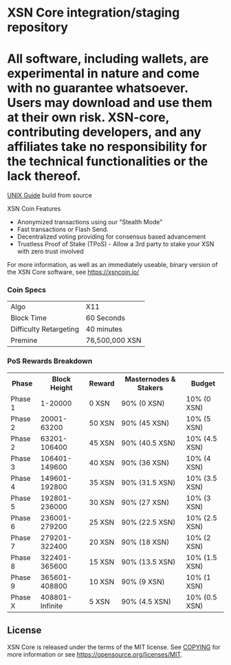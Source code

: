 XSN Core integration/staging repository
===============================
All software, including wallets, are experimental in nature and come with no guarantee whatsoever. Users may download and use them at their own risk. XSN-core, contributing developers, and any affiliates take no responsibility for the technical functionalities or the lack thereof.
===============================

[UNIX Guide](https://github.com/X9Developers/XSN/blob/master/doc/build-unix.md) build from source

XSN Coin Features

- Anonymized transactions using our "Stealth Mode"
- Fast transactions or Flash Send.
- Decentralized voting providing for consensus based advancement
- Trustless Proof of Stake (TPoS) - Allow a 3rd party to stake your XSN with zero trust involved

For more information, as well as an immediately useable, binary version of
the XSN Core software, see https://xsncoin.io/

### Coin Specs
<table>
<tr><td>Algo</td><td>X11</td></tr>
<tr><td>Block Time</td><td>60 Seconds</td></tr>
<tr><td>Difficulty Retargeting</td><td>40 minutes</td></tr>
<tr><td>Premine</td><td>76,500,000 XSN</td></tr>
</table>


### PoS Rewards Breakdown

<table>
<th>Phase</th><th>Block Height</th><th>Reward</th><th>Masternodes & Stakers</th><th>Budget</th>
<tr><td>Phase 1</td><td>1-20000</td><td>0 XSN</td><td>90% (0 XSN)</td><td>10% (0 XSN)</td></tr>
<tr><td>Phase 2</td><td>20001-63200</td><td>50 XSN</td><td>90% (45 XSN)</td><td>10% (5 XSN)</td></tr>
<tr><td>Phase 2</td><td>63201-106400</td><td>45 XSN</td><td>90% (40.5 XSN)</td><td>10% (4.5 XSN)</td></tr>
<tr><td>Phase 3</td><td>106401-149600</td><td>40 XSN</td><td>90% (36 XSN)</td><td>10% (4 XSN)</td></tr>
<tr><td>Phase 4</td><td>149601-192800</td><td>35 XSN</td><td>90% (31.5 XSN)</td><td>10% (3.5 XSN)</td></tr>
<tr><td>Phase 5</td><td>192801-236000</td><td>30 XSN</td><td>90% (27 XSN)</td><td>10% (3 XSN)</td></tr>
<tr><td>Phase 6</td><td>236001-279200</td><td>25 XSN</td><td>90% (22.5 XSN)</td><td>10% (2.5 XSN)</td></tr>
<tr><td>Phase 7</td><td>279201-322400</td><td>20 XSN</td><td>90% (18 XSN)</td><td>10% (2 XSN)</td></tr>
<tr><td>Phase 8</td><td>322401-365600</td><td>15 XSN</td><td>90% (13.5 XSN)</td><td>10% (1.5 XSN)</td></tr>
<tr><td>Phase 9</td><td>365601-408800</td><td>10 XSN</td><td>90% (9 XSN)</td><td>10% (1 XSN)</td></tr>
<tr><td>Phase X</td><td>408801-Infinite</td><td>5 XSN</td><td>90% (4.5 XSN)</td><td>10% (0.5 XSN)</td></tr>
</table>


License
-------

XSN Core is released under the terms of the MIT license. See [COPYING](COPYING) for more
information or see https://opensource.org/licenses/MIT.

